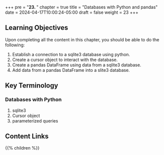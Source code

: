 +++
pre = "<b>23. </b>"
chapter = true
title = "Databases with Python and pandas"
date = 2024-04-17T10:00:24-05:00
draft = false
weight = 23
+++

## Learning Objectives
Upon completing all the content in this chapter, you should be able to do the following:
1. Establish a connection to a sqlite3 database using python.
1. Create a cursor object to interact with the database.
1. Create a pandas DataFrame using data from a sqlite3 database.
1. Add data from a pandas DataFrame into a slite3 database.

## Key Terminology

### Databases with Python
1. sqlite3
1. Cursor object
1. parameterized queries

## Content Links

{{% children %}}
